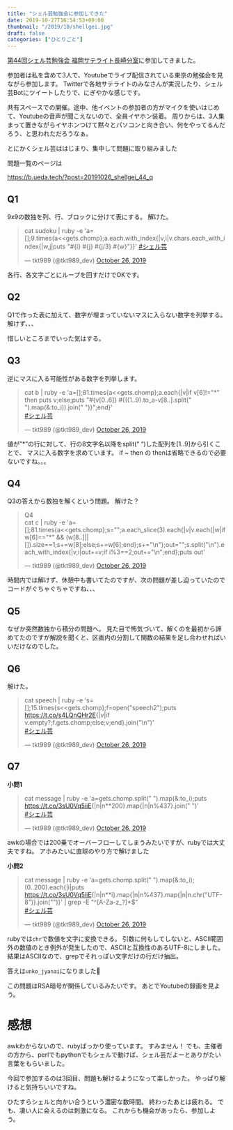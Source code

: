```yaml
---
title: "シェル芸勉強会に参加してきた"
date: 2019-10-27T16:54:53+09:00
thumbnail: "/2019/10/shellgei.jpg"
draft: false
categories: ["ひとりごと"]
---
```


[第44回シェル芸勉強会 福岡サテライト長崎分室](https://shell-nagasaki.connpass.com/event/145800/)に参加してきました。

参加者は私を含めて3人で、Youtubeでライブ配信されている東京の勉強会を見ながら参加します。
Twitterで各地サテライトのみなさんが実況したり、シェル芸Botにツイートしたりで、にぎやかな感じです。

共有スペースでの開催。途中、他イベントの参加者の方がマイクを使いはじめて、Youtubeの音声が聞こえないので、全員イヤホン装着。
周りからは、3人集まって置きながらイヤホンつけて黙々とパソコンと向き合い、何をやってるんだろう、と思われただろうなぁ。

とにかくシェル芸ははじまり、集中して問題に取り組みました

問題一覧のページは

https://b.ueda.tech/?post=20191026_shellgei_44_q

## Q1

9x9の数独を列、行、ブロックに分けて表にする。
解けた。

<blockquote class="twitter-tweet"><p lang="en" dir="ltr">cat sudoku | ruby -e &#39;a=[];9.times{a&lt;&lt;gets.chomp};a.each.with_index{|v,i|v.chars.each_with_index{|w,j|puts &quot;#{i} #{j} #{j/3} #{w}&quot;}}&#39; <a href="https://twitter.com/hashtag/%E3%82%B7%E3%82%A7%E3%83%AB%E8%8A%B8?src=hash&amp;ref_src=twsrc%5Etfw">#シェル芸</a></p>&mdash; tkt989 (@tkt989_dev) <a href="https://twitter.com/tkt989_dev/status/1187949184134959105?ref_src=twsrc%5Etfw">October 26, 2019</a></blockquote> <script async src="https://platform.twitter.com/widgets.js" charset="utf-8"></script>

各行、各文字ごとにループを回すだけでOKです。


## Q2

Q1で作った表に加えて、数字が埋まっていないマスに入らない数字を列挙する。
解けず、、、

惜しいところまでいった気はする。


## Q3

逆にマスに入る可能性がある数字を列挙します。

<blockquote class="twitter-tweet"><p lang="en" dir="ltr">cat b | ruby -e &#39;a=[];81.times{a&lt;&lt;gets.chomp};a.each{|v|if v[6]!=&quot;*&quot; then puts v;else;puts &quot;#{v[0..6]} #{((1..9).to_a-v[8..].split(&quot; &quot;).map(&amp;:to_i)).join(&quot; &quot;)}&quot;;end}&#39;<br> <a href="https://twitter.com/hashtag/%E3%82%B7%E3%82%A7%E3%83%AB%E8%8A%B8?src=hash&amp;ref_src=twsrc%5Etfw">#シェル芸</a></p>&mdash; tkt989 (@tkt989_dev) <a href="https://twitter.com/tkt989_dev/status/1187959129995800581?ref_src=twsrc%5Etfw">October 26, 2019</a></blockquote> <script async src="https://platform.twitter.com/widgets.js" charset="utf-8"></script>

値が”*”の行に対して、行の8文字名以降をsplit(“ “)した配列を[1..9]から引くことで、
マスに入る数字を求めています。
if ~ then の thenは省略できるので必要ないですね。。。

## Q4

Q3の答えから数独を解くという問題。
解けた？

<blockquote class="twitter-tweet"><p lang="en" dir="ltr">Q4<br>cat c | ruby -e &#39;a=[];81.times{a&lt;&lt;gets.chomp};s=&quot;&quot;;a.each_slice(3).each{|v|v.each{|w|if w[6]==&quot;*&quot; &amp;&amp; (w[8..]||[]).size==1;s+=w[8];else;s+=w[6];end};s+=&quot;\n&quot;};out=&quot;&quot;;s.split(&quot;\n&quot;).each_with_index{|v,i|out+=v;if i%3==2;out+=&quot;\n&quot;;end};puts out&#39;</p>&mdash; tkt989 (@tkt989_dev) <a href="https://twitter.com/tkt989_dev/status/1187970603531137025?ref_src=twsrc%5Etfw">October 26, 2019</a></blockquote> <script async src="https://platform.twitter.com/widgets.js" charset="utf-8"></script>

時間内では解けず、休憩中も書いてたのですが、次の問題が差し迫っていたのでコードがぐちゃぐちゃですね、、、


## Q5

なぜか突然数独から積分の問題へ。
見た目で怖気づいて、解くのを最初から諦めてたのですが解説を聞くと、区画内の分割して関数の結果を足し合わせればいいだけなのでした。


## Q6

解けた。

<blockquote class="twitter-tweet"><p lang="en" dir="ltr">cat speech | ruby -e &#39;s=[];15.times{s&lt;&lt;gets.chomp};f=open(&quot;speech2&quot;);puts <a href="https://t.co/s4LQnQHr2E">https://t.co/s4LQnQHr2E</a>{|v|if v.empty?;f.gets.chomp;else;v;end}.join(&quot;\n&quot;)&#39;<br> <a href="https://twitter.com/hashtag/%E3%82%B7%E3%82%A7%E3%83%AB%E8%8A%B8?src=hash&amp;ref_src=twsrc%5Etfw">#シェル芸</a></p>&mdash; tkt989 (@tkt989_dev) <a href="https://twitter.com/tkt989_dev/status/1187976736660606976?ref_src=twsrc%5Etfw">October 26, 2019</a></blockquote> <script async src="https://platform.twitter.com/widgets.js" charset="utf-8"></script>


## Q7

**小問1**

<blockquote class="twitter-tweet"><p lang="en" dir="ltr">cat message | ruby -e &#39;a=gets.chomp.split(&quot; &quot;).map(&amp;:to_i);puts <a href="https://t.co/3sU0Vq5iiE">https://t.co/3sU0Vq5iiE</a>{|n|n**200}.map{|n|n%437}.join(&quot; &quot;)&#39;<br> <a href="https://twitter.com/hashtag/%E3%82%B7%E3%82%A7%E3%83%AB%E8%8A%B8?src=hash&amp;ref_src=twsrc%5Etfw">#シェル芸</a></p>&mdash; tkt989 (@tkt989_dev) <a href="https://twitter.com/tkt989_dev/status/1187980663179268096?ref_src=twsrc%5Etfw">October 26, 2019</a></blockquote> <script async src="https://platform.twitter.com/widgets.js" charset="utf-8"></script>

awkの場合では200乗でオーバーフローしてしまうみたいですが、rubyでは大丈夫ですね。
アホみたいに直球のやり方で解けました

**小問2**

<blockquote class="twitter-tweet"><p lang="en" dir="ltr">cat message | ruby -e &#39;a=gets.chomp.split(&quot; &quot;).map(&amp;:to_i);(0..200).each{|i|puts <a href="https://t.co/3sU0Vq5iiE">https://t.co/3sU0Vq5iiE</a>{|n|n**i}.map{|n|n%437}.map{|n|n.chr(&quot;UTF-8&quot;)}.join(&quot;&quot;)}&#39; | grep -E &quot;^[A-Za-z_?]+$&quot;<br> <a href="https://twitter.com/hashtag/%E3%82%B7%E3%82%A7%E3%83%AB%E8%8A%B8?src=hash&amp;ref_src=twsrc%5Etfw">#シェル芸</a></p>&mdash; tkt989 (@tkt989_dev) <a href="https://twitter.com/tkt989_dev/status/1187986171420217344?ref_src=twsrc%5Etfw">October 26, 2019</a></blockquote> <script async src="https://platform.twitter.com/widgets.js" charset="utf-8"></script>

rubyでは`chr`で数値を文字に変換できる。
引数に何もしてしないと、ASCII範囲外の数値のとき例外が発生したので、ASCIIと互換性のあるUTF-8にしました。
結果はASCIIなので、grepでそれっぽい文字だけの行だけ抽出。

答えは`unko_jyanai`になりました💩

この問題はRSA暗号が関係しているみたいです。
あとでYoutubeの録画を見よう。

# 感想

awkわからないので、rubyばっかり使っています。
すみません！
でも、主催者の方から、perlでもpythonでもシェルで動けば、シェル芸だよーとありがたい言葉をもらいました。

今回で参加するのは3回目、問題も解けるようになって楽しかった。
やっぱり解けると気持ちいいですね。

ひたすらシェルと向かい合うという濃密な数時間。
終わったあとは疲れる。
でも、凄い人に会えるのは刺激になる。
これからも機会があったら、参加しよう。

